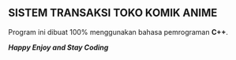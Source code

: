 ## SISTEM TRANSAKSI TOKO KOMIK ANIME
Program ini dibuat 100% menggunakan bahasa pemrograman **C++**.

**_Happy Enjoy and Stay Coding_**
